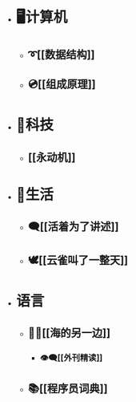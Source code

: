 - # 🖥️计算机
	- ## ➰[[数据结构]]
	- ## 💿[[组成原理]]
- # 🔭科技
	- ## [[永动机]]
- # 🍪生活
	- ## 🗨️[[活着为了讲述]]
	- ## 🕊️[[云雀叫了一整天]]
- # 语言
	- ## 💂‍♂️[[海的另一边]]
		- ### 👁️‍🗨️[[外刊精读]]
	- ## 📚[[程序员词典]]